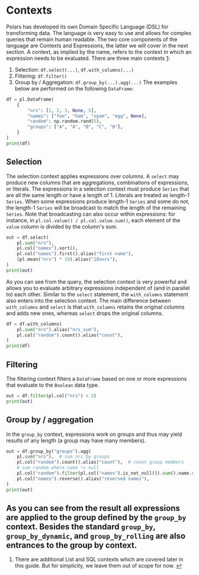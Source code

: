# Contexts
Polars has developed its own Domain Specific Language (DSL) for transforming data. The language is very easy to use and allows for complex queries that remain human readable. The two core components of the language are Contexts and Expressions, the latter we will cover in the next section.
A context, as implied by the name, refers to the context in which an expression needs to be evaluated. There are three main contexts [1](#fn:1):
1. Selection: `df.select(...)`, `df.with_columns(...)`
2. Filtering: `df.filter()`
3. Group by / Aggregation: `df.group_by(...).agg(...)`
The examples below are performed on the following `DataFrame`:
 
```python
df = pl.DataFrame(
    {
        "nrs": [1, 2, 3, None, 5],
        "names": ["foo", "ham", "spam", "egg", None],
        "random": np.random.rand(5),
        "groups": ["A", "A", "B", "C", "B"],
    }
)
print(df)
```
 

## Selection
The selection context applies expressions over columns. A `select` may produce new columns that are aggregations, combinations of expressions, or literals.
The expressions in a selection context must produce `Series` that are all the same length or have a length of 1. Literals are treated as length-1 `Series`.
When some expressions produce length-1 `Series` and some do not, the length-1 `Series` will be broadcast to match the length of the remaining `Series`.
Note that broadcasting can also occur within expressions: for instance, in `pl.col.value() / pl.col.value.sum()`, each element of the `value` column is divided by the column's sum.
 
```python
out = df.select(
    pl.sum("nrs"),
    pl.col("names").sort(),
    pl.col("names").first().alias("first name"),
    (pl.mean("nrs") * 10).alias("10xnrs"),
)
print(out)
```
 

As you can see from the query, the selection context is very powerful and allows you to evaluate arbitrary expressions independent of (and in parallel to) each other.
Similar to the `select` statement, the `with_columns` statement also enters into the selection context. The main difference between `with_columns` and `select` is that `with_columns` retains the original columns and adds new ones, whereas `select` drops the original columns.
 
```python
df = df.with_columns(
    pl.sum("nrs").alias("nrs_sum"),
    pl.col("random").count().alias("count"),
)
print(df)
```
 

## Filtering
The filtering context filters a `DataFrame` based on one or more expressions that evaluate to the `Boolean` data type.
 
```python
out = df.filter(pl.col("nrs") > 2)
print(out)
```
 

## Group by / aggregation
In the `group_by` context, expressions work on groups and thus may yield results of any length (a group may have many members).
 
```python
out = df.group_by("groups").agg(
    pl.sum("nrs"),  # sum nrs by groups
    pl.col("random").count().alias("count"),  # count group members
    # sum random where name != null
    pl.col("random").filter(pl.col("names").is_not_null()).sum().name.suffix("_sum"),
    pl.col("names").reverse().alias("reversed names"),
)
print(out)
```
 

As you can see from the result all expressions are applied to the group defined by the `group_by` context. Besides the standard `group_by`, `group_by_dynamic`, and `group_by_rolling` are also entrances to the group by context.
---
1. There are additional List and SQL contexts which are covered later in this guide. But for simplicity, we leave them out of scope for now. [↩](#fnref:1 "Jump back to footnote 1 in the text")